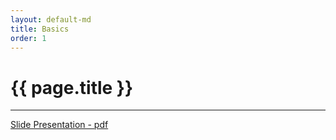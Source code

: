 ```yaml
---
layout: default-md
title: Basics
order: 1
---
```


# {{ page.title }}

* * * 

[Slide Presentation - pdf](/assets/HGVS-basics2014.pdf)